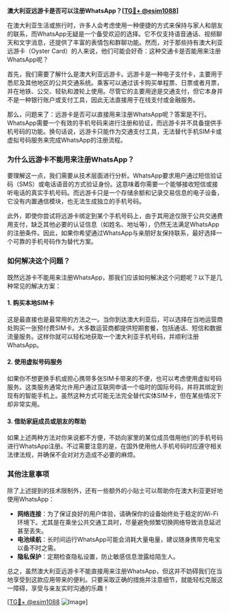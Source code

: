 **澳大利亚远游卡是否可以注册WhatsApp？[[TG💪+ @esim1088](https://t.me/s/esim1088)]**

在澳大利亚生活或旅行时，许多人会考虑使用一种便捷的方式来保持与家人和朋友的联系，而WhatsApp无疑是一个备受欢迎的选择。它不仅支持语音通话、视频聊天和文字消息，还提供了丰富的表情包和群聊功能。然而，对于那些持有澳大利亚远游卡（Oyster Card）的人来说，他们可能会好奇：这种交通卡是否能用来注册WhatsApp呢？

首先，我们需要了解什么是澳大利亚远游卡。远游卡是一种电子支付卡，主要用于悉尼及其他地区的公共交通系统。乘客可以通过该卡购买单程票、日票或者月票，并在地铁、公交、轻轨和渡轮上使用。尽管它的主要用途是交通支付，但它本身并不是一种银行账户或支付工具，因此无法直接用于在线支付或金融服务。

那么，问题来了：远游卡是否可以直接用来注册WhatsApp呢？答案是不行。WhatsApp需要一个有效的手机号码来进行注册和验证，而远游卡并不具备提供手机号码的功能。换句话说，远游卡只能作为交通支付工具，无法替代手机SIM卡或虚拟号码服务来完成WhatsApp的注册流程。

### 为什么远游卡不能用来注册WhatsApp？

要理解这一点，我们需要从技术层面进行分析。WhatsApp要求用户通过短信验证码（SMS）或电话语音的方式验证身份。这意味着你需要一个能够接收短信或接听电话的真实手机号码。而远游卡只是一个存储余额和记录交易信息的电子设备，它没有内置通信模块，也无法生成独立的手机号码。

此外，即使你尝试将远游卡绑定到某个手机号码上，由于其用途仅限于公共交通费用支付，缺乏其他必要的认证信息（如姓名、地址等），仍然无法满足WhatsApp的注册条件。因此，如果你希望通过WhatsApp与亲朋好友保持联系，最好选择一个可靠的手机号码作为替代方案。

### 如何解决这个问题？

既然远游卡不能用来注册WhatsApp，那我们应该如何解决这个问题呢？以下是几种常见的解决方案：

#### 1. 购买本地SIM卡
这是最直接也是最常用的方法之一。当你到达澳大利亚后，可以选择在当地运营商处购买一张预付费SIM卡。大多数运营商都提供短期套餐，包括通话、短信和数据流量服务。这样你就可以轻松地获取一个澳大利亚手机号码，并顺利注册WhatsApp。

#### 2. 使用虚拟号码服务
如果你不想更换手机或担心携带多张SIM卡带来的不便，也可以考虑使用虚拟号码服务。这类服务通常允许用户通过互联网申请一个临时的国际号码，并将其绑定到现有的智能手机上。虽然这种方式可能无法完全替代实体SIM卡，但在某些情况下却非常实用。

#### 3. 借助家庭成员或朋友的帮助
如果上述两种方法对你来说都不方便，不妨向家里的某位成员借用他们的手机号码进行WhatsApp注册。不过需要注意的是，在国外使用他人手机号码时应遵守相关法律法规，并确保不会对对方造成不必要的麻烦。

### 其他注意事项

除了上述提到的技术限制外，还有一些额外的小贴士可以帮助你在澳大利亚更好地使用WhatsApp：

- **网络连接**：为了保证良好的用户体验，请确保你的设备始终处于稳定的Wi-Fi环境下。尤其是在乘坐公共交通工具时，尽量避免频繁切换网络导致消息延迟甚至丢失。
- **电池续航**：长时间运行WhatsApp可能会消耗大量电量，建议随身携带充电宝以备不时之需。
- **隐私保护**：定期检查隐私设置，防止敏感信息泄露给陌生人。

总之，虽然澳大利亚远游卡不能直接用来注册WhatsApp，但这并不妨碍我们在当地享受到这款应用带来的便利。只要采取正确的措施并注意细节，就能轻松克服这一障碍，享受与亲友实时沟通的乐趣！

[[TG💪+ @esim1088](https://t.me/s/esim1088) ![Image](https://i.postimg.cc/4NQfJmqS/Snipaste-2025-05-13-00-14-12.png)]
